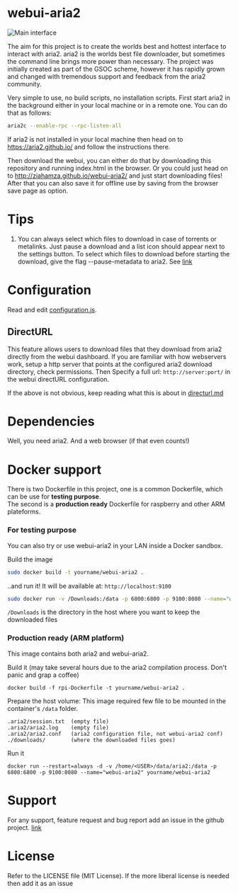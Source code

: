 webui-aria2
===========

![Main interface](/screenshots/overview.png?raw=true)

The aim for this project is to create the worlds best and hottest interface to interact with aria2. aria2 is the worlds best file downloader, but sometimes the command line brings more power than necessary. The project was initially created as part of the GSOC scheme, however it has rapidly grown and changed with tremendous support and feedback from the aria2 community.

Very simple to use, no build scripts, no installation scripts. First start aria2 in the background either in your local machine or in a remote one. You can do that as follows:
````bash
aria2c --enable-rpc --rpc-listen-all
````


If aria2 is not installed in your local machine then head on to https://aria2.github.io/ and follow the instructions there.

Then download the webui, you can either do that by downloading this repository and running index.html in the browser. Or you could just head on to http://ziahamza.github.io/webui-aria2/ and just start downloading files! After that you can also save it for offline use by saving from the browser save page as option.

Tips
====
1. You can always select which files to download in case of torrents or metalinks. Just pause a download and a list icon should appear next to the settings button. To select which files to download before starting the download, give the flag --pause-metadata to aria2. See [link](http://aria2.sourceforge.net/manual/en/html/aria2c.html#cmdoption--pause-metadata)

Configuration
=============
Read and edit [configuration.js](configuration.js).

DirectURL
---------
This feature allows users to download files that they download from aria2 directly from the webui dashboard. If you are familiar with how webservers work, setup a http server that points at the configured aria2 download directory, check permissions. Then Specify a full url: ```http://server:port/``` in the webui directURL configuration.

If the above is not obvious, keep reading what this is about in [directurl.md](directurl.md)

Dependencies
============
Well, you need aria2. And a web browser (if that even counts!)

Docker support
==============
There is two Dockerfile in this project, one is a common Dockerfile, which can be use for **testing purpose**.<br>
The second is a **production ready** Dockerfile for raspberry and other ARM plateforms.

### For testing purpose

You can also try or use webui-aria2 in your LAN inside a Docker sandbox.

Build the image

````bash
sudo docker build -t yourname/webui-aria2 .
````

..and run it! It will be available at: `http://localhost:9100`

````bash
sudo docker run -v /Downloads:/data -p 6800:6800 -p 9100:8080 --name="webui-aria2" yourname/webui-aria2
````

`/Downloads` is the directory in the host where you want to keep the downloaded files

### Production ready (ARM platform)

This image contains both aria2 and webui-aria2.

Build it (may take several hours due to the aria2 compilation process. Don't panic and grap a coffee)
```
docker build -f rpi-Dockerfile -t yourname/webui-aria2 .
```
Prepare the host volume:
This image required few file to be mounted in the container's `/data` folder.
```
.aria2/session.txt  (empty file)
.aria2/aria2.log    (empty file)
.aria2/aria2.conf   (aria2 configuration file, not webui-aria2 conf)
./downloads/        (where the downloaded files goes)
```

Run it
```
docker run --restart=always -d -v /home/<USER>/data/aria2:/data -p 6800:6800 -p 9100:8080 --name="webui-aria2" yourname/webui-aria2
```

Support
=======
For any support, feature request and bug report add an issue in the github project. [link](https://github.com/ziahamza/webui-aria2/issues)

License
=======
Refer to the LICENSE file (MIT License). If the more liberal license is needed then add it as an issue
